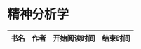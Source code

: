 # 精神分析学


 书名  | 作者  | 开始阅读时间  | 结束时间  
------------  | -------------  |------------- |------------- | 